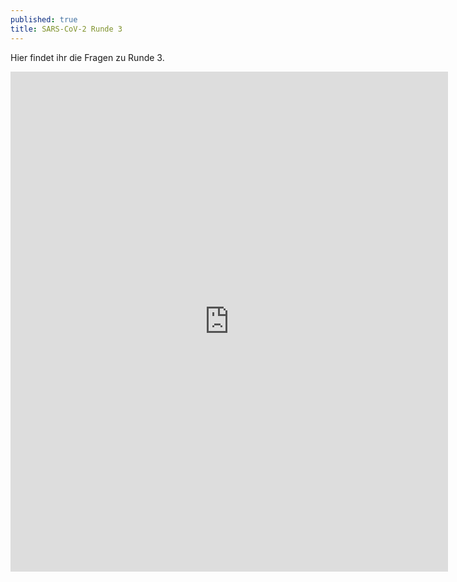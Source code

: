 ```yaml
---
published: true
title: SARS-CoV-2 Runde 3
---
```

Hier findet ihr die Fragen zu Runde 3.

<iframe src="https://forms.gle/FUphbXuK9o7JwHWQ9" width="700" height="800" frameborder="0" marginheight="0" marginwidth="10"></iframe>
